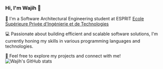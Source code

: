 ### Hi, I'm Wajih 👋
🚀 I'm a Software Architectural Engineering student at ESPRIT [Ecole Supérieure Privée d'Ingénierie et de Technologies](https://esprit.tn/)<br/>

💻 Passionate about building efficient and scalable software solutions, I'm currently honing my skills in various programming languages and technologies.<br/>

🌱 Feel free to explore my projects and connect with me!<br/>
![Wajih's GitHub stats](https://github-readme-stats.vercel.app/api?username=WajihAlouini&show_icons=true&theme=github_dark )
